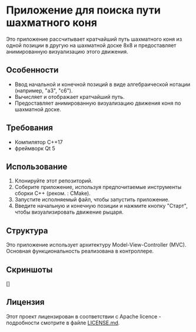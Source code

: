 # Приложение для поиска пути шахматного коня

Это приложение рассчитывает кратчайший путь шахматного коня из одной позиции в другую на шахматной доске 8x8 и предоставляет анимированную визуализацию этого движения.

## Особенности

- Ввод начальной и конечной позиций в виде алгебраической нотации (например, "a3", "c6").
- Вычисляет и отображает кратчайший путь.
- Предоставляет анимированную визуализацию движения коня по шахматной доске.

## Требования

- Компилятор C++17
- фреймворк Qt 5

## Использование

1. Клонируйте этот репозиторий.
2. Соберите приложение, используя предпочитаемые инструменты сборки C++ (реком. : CMake).
3. Запустите исполняемый файл, чтобы запустить приложение.
4. Введите начальную и конечную позиции и нажмите кнопку "Старт", чтобы визуализировать движение рыцаря.

## Структура

Это приложение использует архитектуру Model-View-Controller (MVC). Основная функциональность реализована в контроллере. 

## Скриншоты

[]

## Лицензия

Этот проект лицензирован в соответствии с Apache licence - подробности смотрите в файле [LICENSE.md](LICENSE.md).